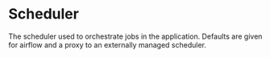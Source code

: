 # Scheduler

The scheduler used to orchestrate jobs in the application.  Defaults
are given for airflow and a proxy to an externally managed scheduler.
